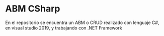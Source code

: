 # ABM CSharp
 En el repositorio se encuentra un ABM o CRUD realizado con lenguaje C#, en visual studio 2019, y trabajando con .NET Framework
